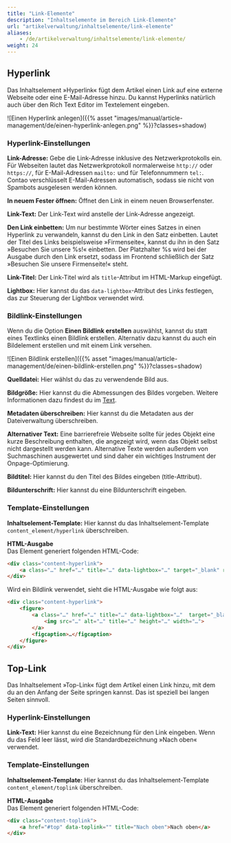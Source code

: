 ```yaml
---
title: "Link-Elemente"
description: "Inhaltselemente im Bereich Link-Elemente"
url: "artikelverwaltung/inhaltselemente/link-elemente"
aliases:
    - /de/artikelverwaltung/inhaltselemente/link-elemente/
weight: 24
---
```



## Hyperlink

Das Inhaltselement »Hyperlink« fügt dem Artikel einen Link auf eine externe Webseite oder eine E-Mail-Adresse hinzu. Du 
kannst Hyperlinks natürlich auch über den Rich Text Editor im Textelement eingeben.

![Einen Hyperlink anlegen]({{% asset "images/manual/article-management/de/einen-hyperlink-anlegen.png" %}}?classes=shadow)


### Hyperlink-Einstellungen

**Link-Adresse:** Gebe die Link-Adresse inklusive des Netzwerkprotokolls ein. Für Webseiten lautet das 
Netzwerkprotokoll normalerweise `http://` oder `https://`, für E-Mail-Adressen `mailto:` und für Telefonnummern `tel:`. 
Contao verschlüsselt E-Mail-Adressen automatisch, sodass sie nicht von Spambots ausgelesen werden können.

**In neuem Fester öffnen:** Öffnet den Link in einem neuen Browserfenster. 

**Link-Text:** Der Link-Text wird anstelle der Link-Adresse angezeigt.

**Den Link einbetten:** Um nur bestimmte Wörter eines Satzes in einen Hyperlink zu verwandeln, kannst du den Link in 
den Satz einbetten. Lautet der Titel des Links beispielsweise »Firmenseite«, kannst du ihn in den Satz »Besuchen Sie 
unsere %s!« einbetten. Der Platzhalter %s wird bei der Ausgabe durch den Link ersetzt, sodass im Frontend schließlich 
der Satz »Besuchen Sie unsere Firmenseite!« steht.

**Link-Titel:** Der Link-Titel wird als `title`-Attribut im HTML-Markup eingefügt.

**Lightbox:** Hier kannst du das `data-lightbox`-Attribut des Links festlegen, das zur Steuerung der Lightbox verwendet wird.


### Bildlink-Einstellungen

Wenn du die Option **Einen Bildlink erstellen** auswählst, kannst du statt eines Textlinks einen Bildlink erstellen. 
Alternativ dazu kannst du auch ein Bildelement erstellen und mit einem Link versehen.

![Einen Bildlink erstellen]({{% asset "images/manual/article-management/de/einen-bildlink-erstellen.png" %}}?classes=shadow)

**Quelldatei:** Hier wählst du das zu verwendende Bild aus.

**Bildgröße:** Hier kannst du die Abmessungen des Bildes vorgeben. Weitere Informationen dazu findest du im 
[Text](/de/artikelverwaltung/inhaltselemente/text-elemente/#bildeinstellungen).

**Metadaten überschreiben:** Hier kannst du die Metadaten aus der Dateiverwaltung überschreiben.

**Alternativer Text:** Eine barrierefreie Webseite sollte für jedes Objekt eine kurze Beschreibung enthalten, die 
angezeigt wird, wenn das Objekt selbst nicht dargestellt werden kann. Alternative Texte werden außerdem von 
Suchmaschinen ausgewertet und sind daher ein wichtiges Instrument der Onpage-Optimierung.

**Bildtitel:** Hier kannst du den Titel des Bildes eingeben (title-Attribut).

**Bildunterschrift:** Hier kannst du eine Bildunterschrift eingeben.


### Template-Einstellungen

**Inhaltselement-Template:** Hier kannst du das Inhaltselement-Template `content_element/hyperlink` überschreiben.

**HTML-Ausgabe**  
Das Element generiert folgenden HTML-Code:

```html
<div class="content-hyperlink">
    <a class="…" href="…" title="…" data-lightbox="…" target="_blank" rel="noreferrer noopener">…</a> …
</div>
```

Wird ein Bildlink verwendet, sieht die HTML-Ausgabe wie folgt aus:

```html
<div class="content-hyperlink">
    <figure>
        <a class="…" href="…" title="…" data-lightbox="…"  target="_blank" rel="noreferrer noopener">
            <img src="…" alt="…" title="…" height="…" width="…">
        </a>
        <figcaption>…</figcaption>
    </figure>
</div>
```


## Top-Link

Das Inhaltselement »Top-Link« fügt dem Artikel einen Link hinzu, mit dem du an den Anfang der Seite springen kannst. 
Das ist speziell bei langen Seiten sinnvoll.


### Hyperlink-Einstellungen

**Link-Text:** Hier kannst du eine Bezeichnung für den Link eingeben. Wenn du das Feld leer lässt, wird die 
Standardbezeichnung »Nach oben« verwendet.


### Template-Einstellungen

**Inhaltselement-Template:** Hier kannst du das Inhaltselement-Template `content_element/toplink` überschreiben.

**HTML-Ausgabe**  
Das Element generiert folgenden HTML-Code:

```html
<div class="content-toplink">
    <a href="#top" data-toplink="" title="Nach oben">Nach oben</a>
</div>
```

